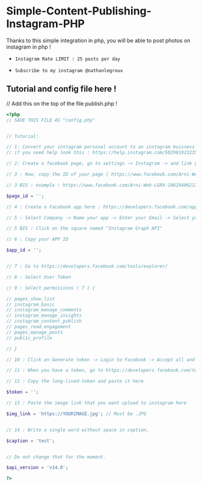 # Simple-Content-Publishing-Instagram-PHP
Thanks to this simple integration in php, you will be able to post photos on instagram in php !


- `Instagram Rate LIMIT : 25 posts per day `

- `Subscribe to my instagram @nathanlegroux `

## Tutorial and config file here !


// Add this on the top of the file publish.php !

```php
<?php
// SAVE THIS FILE AS "config.php"


// Tutorial: 

// 1: Convert your instagram personal account to an instagram buisness account. 
// if you need help look this : https://help.instagram.com/502981923235522

// 2: Create a facebook page, go to settings -> Instagram -> and link your buisness account.

// 3 : Now, copy the ID of your page ( https://www.facebook.com/Arni-Web-LGRX-ID_IS_HERE/about/?ref=page_internal ) 

// 3 BIS : example : https://www.facebook.com/Arni-Web-LGRX-106294062129244/about/?ref=page_internal -> ID is = 106294062129244

$page_id = '';

// 4 : Create a Facebook app here : https://developers.facebook.com/apps/

// 5 : Select Company -> Name your app -> Enter your Email -> Select your buisness account ( IMPORTANT )

// 5 BIS : Click on the square named "Instagram Graph API"

// 6 : Copy your APP ID 

$app_id = '';


// 7 : Go to https://developers.facebook.com/tools/explorer/

// 8 : Select User Token 

// 9 : Select permissions ( 7 ) {

// pages_show_list
// instagram_basic
// instagram_manage_comments
// instagram_manage_insights
// instagram_content_publish
// pages_read_engagement
// pages_manage_posts
// public_profile

// }

// 10 : Click on Generate token -> Login to Facebook -> Accept all and Check your instagram account in the list !

// 11 : When you have a token, go to https://developers.facebook.com/tools/debug/accesstoken/ -> Click on debug -> in the bottom of the page, Click on Generate Long-Lived Token

// 12 : Copy the long-lived-token and paste it here 

$token = '';

// 13 : Paste the image link that you want upload to instagram here 

$img_link = 'https://YOURIMAGE.jpg'; // Must be .JPG


// 14 : Write a single word without space in caption.

$caption = 'test';


// Do not change that for the moment.

$api_version = 'v14.0';

?>

```


